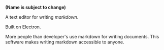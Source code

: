 **(Name is subject to change)**

A text editor for writing _markdown_.

Built on Electron.

More people than developer's use markdown for writing documents. This software makes writing markdown accessible to anyone.
